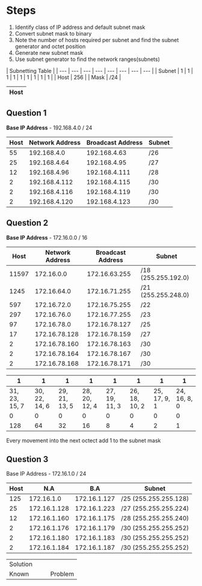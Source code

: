 # Steps
1. Identify class of IP address and default subnet mask
2. Convert subnet mask to binary
3. Note the number of hosts required per subnet and find the subnet generator and octet position
4. Generate new subnet mask
5. Use subnet generator to find the network ranges(subnets)

 |  Subnetting Table |
 | --- | --- | --- | --- | --- | --- | --- | --- |
 | Subnet | 1 | 1 | 1 | 1 | 1 | 1 | 1 | 1 | 1 |
 | Host | 256 |
 | Mask | /24 |
 
 



| Host |
| ---|

## Question 1

**Base IP Address** \- 192.168.4.0 / 24

| Host | Network Address | Broadcast Address | Subnet |
| --- | --- | --- | --- |
| 55  | 192.168.4.0 | 192.168.4.63 | /26 |
| 25  | 192.168.4.64 | 192.168.4.95 | /27 |
| 12  | 192.168.4.96 | 192.168.4.111 | /28 |
| 2   | 192.168.4.112 | 192.168.4.115 | /30 |
| 2   | 192.168.4.116 | 192.168.4.119 | /30 |
| 2   | 192.168.4.120 | 192.168.4.123 | /30 |

## Question 2

**Base IP Address** \- 172.16.0.0 / 16

| Host | Network Address | Broadcast Address | Subnet |
| --- | --- | --- | --- |
| 11597 | 172.16.0.0 | 172.16.63.255 | /18 (255.255.192.0) |
| 1245 | 172.16.64.0 | 172.16.71.255 | /21 (255.255.248.0) |
| 597 | 172.16.72.0 | 172.16.75.255 | /22 |
| 297 | 172.16.76.0 | 172.16.77.255 | /23 |
| 97  | 172.16.78.0 | 172.16.78.127 | /25 |
| 17  | 172.16.78.128 | 172.16.78.159 | /27 |
| 2   | 172.16.78.160 | 172.16.78.163 | /30 |
| 2   | 172.16.78.164 | 172.16.78.167 | /30 |
| 2   | 172.16.78.168 | 172.16.78.171 | /30 |

| 1   | 1   | 1   | 1   | 1   | 1   | 1   | 1   |
| --- | --- | --- | --- | --- | --- | --- | --- |
| 31, 23, 15, 7 | 30, 22, 14, 6 | 29, 21, 13, 5 | 28, 20, 12, 4 | 27, 19, 11, 3 | 26, 18, 10, 2 | 25, 17, 9, 1 | 24, 16, 8, 0 |
| 0   | 0   | 0   | 0   | 0   | 0   | 0   | 0   |
| 128 | 64  | 32  | 16  | 8   | 4   | 2   | 1   |

Every movement into the next octect add 1 to the subnet mask

## Question 3

Base IP Address - 172.16.1.0 / 24

| Host | N.A | B.A | Subnet |
| --- | --- | --- | --- |
| 125 | 172.16.1.0 | 172.16.1.127 | /25 (255.255.255.128) |
| 25  | 172.16.1.128 | 172.16.1.223 | /27 (255.255.255.224) |
| 12  | 172.16.1.160 | 172.16.1.175 | /28 (255.255.255.240) |
| 2   | 172.16.1.176 | 172.16.1.179 | /30 (255.255.255.252) |
| 2   | 172.16.1.180 | 172.16.1.183 | /30 (255.255.255.252) |
| 2   | 172.16.1.184 | 172.16.1.187 | /30 (255.255.255.252) |

|     |     |     |     |
| --- | --- | --- | --- |
| Solution |     |     |     |
| Known |     |     | Problem |